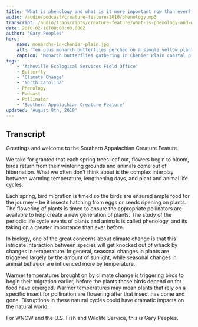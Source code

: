 ```yaml
---
title: 'What is phenology and what is it more important now than ever?'
audio: /audio/podcast/creature-feature/2010/phenology.mp3
transcript: /audio/transcripts/creature-feature/what-is-phenology-and-what-is-it-more-important-now-than-ever.pdf
date: 2010-02-16T00:00:00.000Z
author: 'Gary Peeples'
hero:
    name: monarchs-in-chenier-plain.jpg
    alt: 'Ten plus monarch butterflies perched on a single yellow plant.'
    caption: 'Monarch butterflies gathering in Chenier Plain coastal prairie. Photo by Woody Woodrow, USFWS.'
tags:
    - 'Asheville Ecological Services Field Office'
    - Butterfly
    - 'Climate Change'
    - 'North Carolina'
    - Phenology
    - Podcast
    - Pollinator
    - 'Southern Appalachian Creature Feature'
updated: 'August 8th, 2018'
---
```


## Transcript

Greetings and welcome to the Southern Appalachian Creature Feature.

We take for granted that each spring trees leaf out, flowers begin to bloom, birds return from their wintering grounds and animals come out of hibernation. What we often don’t think about is the complex interplay between warming temperature, lengthening days, and plant and animal life cycles.

Each spring, bird migration is timed so the birds are ensured ample food for the journey – be it insects hatching from eggs or seeds ripening on plants. The flowering of plants is timed to ensure the appropriate pollinators are available to help create a new generation of plants. The study of the periodic life cycle events of plants and animals is called phenology, and its taking on a greater importance than ever before.

In biology, one of the great concerns about climate change is that this intricate interaction between species will get knocked out of whack by changes in temperature. In general, seasonal changes in plants are triggered largely by the amount of sunlight, while seasonal changes in animal behavior are influenced more by temperature.

Warmer temperatures brought on by climate change is triggering birds to begin their migration earlier, before the plants those birds depend on for food have emerged. Warmer temperatures may mean plants that rely on a specific insect for pollination are flowering after that insect has come and gone. Disruptions in these natural cycles could have dramatic impacts on the natural world.

For WNCW and the U.S. Fish and Wildlife Service, this is Gary Peeples.